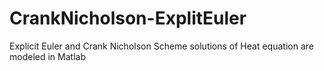# CrankNicholson-ExplitEuler
Explicit Euler and Crank Nicholson Scheme solutions of Heat equation are modeled in Matlab 
